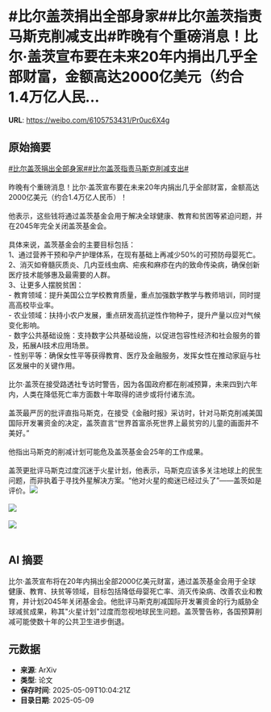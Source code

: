 # #比尔盖茨捐出全部身家##比尔盖茨指责马斯克削减支出#昨晚有个重磅消息！比尔·盖茨宣布要在未来20年内捐出几乎全部财富，金额高达2000亿美元（约合1.4万亿人民...

**URL**: https://weibo.com/6105753431/Pr0uc6X4g

## 原始摘要

<a href="https://m.weibo.cn/search?containerid=231522type%3D1%26t%3D10%26q%3D%23%E6%AF%94%E5%B0%94%E7%9B%96%E8%8C%A8%E6%8D%90%E5%87%BA%E5%85%A8%E9%83%A8%E8%BA%AB%E5%AE%B6%23&amp;extparam=%23%E6%AF%94%E5%B0%94%E7%9B%96%E8%8C%A8%E6%8D%90%E5%87%BA%E5%85%A8%E9%83%A8%E8%BA%AB%E5%AE%B6%23" data-hide=""><span class="surl-text">#比尔盖茨捐出全部身家#</span></a><a href="https://m.weibo.cn/search?containerid=231522type%3D1%26t%3D10%26q%3D%23%E6%AF%94%E5%B0%94%E7%9B%96%E8%8C%A8%E6%8C%87%E8%B4%A3%E9%A9%AC%E6%96%AF%E5%85%8B%E5%89%8A%E5%87%8F%E6%94%AF%E5%87%BA%23&amp;extparam=%23%E6%AF%94%E5%B0%94%E7%9B%96%E8%8C%A8%E6%8C%87%E8%B4%A3%E9%A9%AC%E6%96%AF%E5%85%8B%E5%89%8A%E5%87%8F%E6%94%AF%E5%87%BA%23" data-hide=""><span class="surl-text">#比尔盖茨指责马斯克削减支出#</span></a><br><br>昨晚有个重磅消息！比尔·盖茨宣布要在未来20年内捐出几乎全部财富，金额高达2000亿美元（约合1.4万亿人民币）！<br><br>他表示，这些钱将通过盖茨基金会用于解决全球健康、教育和贫困等紧迫问题，并在2045年完全关闭盖茨基金会。<br><br>具体来说，盖茨基金会的主要目标包括：<br>1、通过营养干预和孕产护理体系，在现有基础上再减少50%的可预防母婴死亡。<br>2、消灭如脊髓灰质炎、几内亚线虫病、疟疾和麻疹在内的致命传染病，确保创新医疗技术能够惠及最需要的人群。<br>3、让更多人摆脱贫困：<br>- 教育领域：提升美国公立学校教育质量，重点加强数学教学与教师培训，同时提高高校毕业率。<br>- 农业领域：扶持小农户发展，重点研发高抗逆性作物种子，提升产量以应对气候变化影响。<br>- 数字公共基础设施：支持数字公共基础设施，以促进包容性经济和社会服务的普及，拓展AI技术应用场景。<br>- 性别平等：确保女性平等获得教育、医疗及金融服务，发挥女性在推动家庭与社区发展中的关键作用。<br><br>比尔·盖茨在接受路透社专访时警告，因为各国政府都在削减预算，未来四到六年内，人类在降低死亡率方面数十年取得的进步或将付诸东流。<br><br>盖茨最严厉的批评直指马斯克，在接受《金融时报》采访时，针对马斯克削减美国国际开发署资金的决定，盖茨直言“世界首富杀死世界上最贫穷的儿童的画面并不美好。”<br><br>他指出马斯克的削减计划可能危及盖茨基金会25年的工作成果。<br><br>盖茨更批评马斯克过度沉迷于火星计划，他表示，马斯克应该多关注地球上的民生问题，而非执着于寻找外星解决方案。“他对火星的痴迷已经过头了”——盖茨如是评价。<img style="" src="https://tvax4.sinaimg.cn/large/006Fd7o3gy1i194fqk1qpj30pk1h6b29.jpg" referrerpolicy="no-referrer"><br><br><img style="" src="https://tvax1.sinaimg.cn/large/006Fd7o3gy1i194fqbmewj30ku0kuq8r.jpg" referrerpolicy="no-referrer"><br><br><img style="" src="https://tvax2.sinaimg.cn/large/006Fd7o3gy1i194fvnll8j30xc0faws3.jpg" referrerpolicy="no-referrer"><br><br>

## AI 摘要

比尔·盖茨宣布将在20年内捐出全部2000亿美元财富，通过盖茨基金会用于全球健康、教育、扶贫等领域，目标包括降低母婴死亡率、消灭传染病、改善农业和教育，并计划2045年关闭基金会。他批评马斯克削减国际开发署资金的行为威胁全球减贫成果，称其"火星计划"过度而忽视地球民生问题。盖茨警告称，各国预算削减可能使数十年的公共卫生进步倒退。

## 元数据

- **来源**: ArXiv
- **类型**: 论文
- **保存时间**: 2025-05-09T10:04:21Z
- **目录日期**: 2025-05-09
